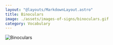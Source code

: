 ```yaml
---
layout: "@layouts/MarkdownLayout.astro"
title: Binoculars
image: ./assets/images-of-signs/binoculars.gif
category: Vocabulary
---
```


![Binoculars](@signs/binoculars.gif)
